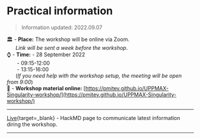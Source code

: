 # Practical information

> Information updated: 2022.09.07

:classical_building: - **Place:** The workshop will be online via Zoom.  
&nbsp;&nbsp;&nbsp;&nbsp;&nbsp;&nbsp;_Link will be sent a week before the workshop_.  
:watch: - **Time:** - 28 September 2022  
&nbsp;&nbsp;&nbsp;&nbsp;&nbsp;&nbsp; - 09:15-12:00  
&nbsp;&nbsp;&nbsp;&nbsp;&nbsp;&nbsp; - 13:15-16:00  
&nbsp;&nbsp;&nbsp;&nbsp;&nbsp;&nbsp;(_If you need help with the workshop setup, the meeting will be open from 9:00_)  
:book: - **Workshop material online:** [https://pmitev.github.io/UPPMAX-Singularity-workshop/](https://pmitev.github.io/UPPMAX-Singularity-workshop/)  


---

[Live](https://hackmd.io/@pmitev/UPPMAX-Singularity-workshop){target=_blank} - HackMD page to communicate latest information diring the workshop.

---
